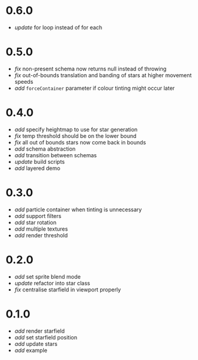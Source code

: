 # 0.6.0

* _update_ for loop instead of for each

# 0.5.0

* _fix_ non-present schema now returns null instead of throwing
* _fix_ out-of-bounds translation and banding of stars at higher movement speeds
* _add_ `forceContainer` parameter if colour tinting might occur later

# 0.4.0

* _add_ specify heightmap to use for star generation
* _fix_ temp threshold should be on the lower bound
* _fix_ all out of bounds stars now come back in bounds
* _add_ schema abstraction
* _add_ transition between schemas
* _update_ build scripts
* _add_ layered demo

# 0.3.0

* _add_ particle container when tinting is unnecessary
* _add_ support filters
* _add_ star rotation
* _add_ multiple textures
* _add_ render threshold

# 0.2.0

* _add_ set sprite blend mode
* _update_ refactor into star class
* _fix_ centralise starfield in viewport properly

# 0.1.0

* _add_ render starfield
* _add_ set starfield position
* _add_ update stars
* _add_ example
